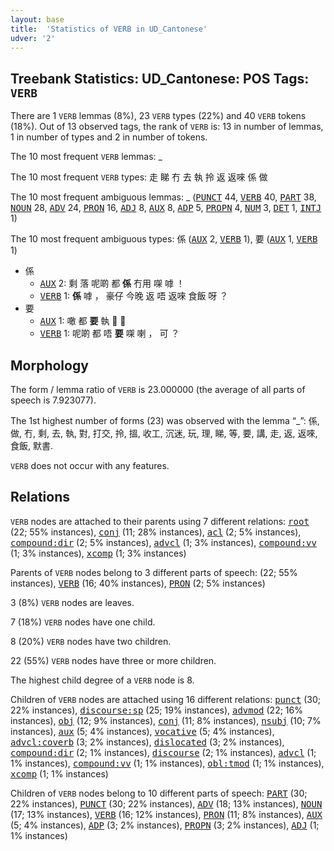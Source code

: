 ```yaml
---
layout: base
title:  'Statistics of VERB in UD_Cantonese'
udver: '2'
---
```


## Treebank Statistics: UD_Cantonese: POS Tags: `VERB`

There are 1 `VERB` lemmas (8%), 23 `VERB` types (22%) and 40 `VERB` tokens (18%).
Out of 13 observed tags, the rank of `VERB` is: 13 in number of lemmas, 1 in number of types and 2 in number of tokens.

The 10 most frequent `VERB` lemmas: _

The 10 most frequent `VERB` types:  走 睇 冇 去 執 拎 返 返唻 係 做

The 10 most frequent ambiguous lemmas: _ (<tt><a href="yue-pos-PUNCT.html">PUNCT</a></tt> 44, <tt><a href="yue-pos-VERB.html">VERB</a></tt> 40, <tt><a href="yue-pos-PART.html">PART</a></tt> 38, <tt><a href="yue-pos-NOUN.html">NOUN</a></tt> 28, <tt><a href="yue-pos-ADV.html">ADV</a></tt> 24, <tt><a href="yue-pos-PRON.html">PRON</a></tt> 16, <tt><a href="yue-pos-ADJ.html">ADJ</a></tt> 8, <tt><a href="yue-pos-AUX.html">AUX</a></tt> 8, <tt><a href="yue-pos-ADP.html">ADP</a></tt> 5, <tt><a href="yue-pos-PROPN.html">PROPN</a></tt> 4, <tt><a href="yue-pos-NUM.html">NUM</a></tt> 3, <tt><a href="yue-pos-DET.html">DET</a></tt> 1, <tt><a href="yue-pos-INTJ.html">INTJ</a></tt> 1)

The 10 most frequent ambiguous types:  係 (<tt><a href="yue-pos-AUX.html">AUX</a></tt> 2, <tt><a href="yue-pos-VERB.html">VERB</a></tt> 1), 要 (<tt><a href="yue-pos-AUX.html">AUX</a></tt> 1, <tt><a href="yue-pos-VERB.html">VERB</a></tt> 1)


* 係
  * <tt><a href="yue-pos-AUX.html">AUX</a></tt> 2: 剩 落 呢啲 都 <b>係</b> 冇用 㗎 嘑 ！
  * <tt><a href="yue-pos-VERB.html">VERB</a></tt> 1: <b>係</b> 嘑 ， 豪仔 今晚 返 唔 返唻 食飯 呀 ？
* 要
  * <tt><a href="yue-pos-AUX.html">AUX</a></tt> 1: 噉 都 <b>要</b> 執  ！
  * <tt><a href="yue-pos-VERB.html">VERB</a></tt> 1: 呢啲 都 唔 <b>要</b> 㗎 喇 ， 可 ？

## Morphology

The form / lemma ratio of `VERB` is 23.000000 (the average of all parts of speech is 7.923077).

The 1st highest number of forms (23) was observed with the lemma “_”: 係, 做, 冇, 剩, 去, 執, 對, 打交, 拎, 搵, 收工, 沉迷, 玩, 理, 睇, 等, 要, 講, 走, 返, 返唻, 食飯, 默書.

`VERB` does not occur with any features.


## Relations

`VERB` nodes are attached to their parents using 7 different relations: <tt><a href="yue-dep-root.html">root</a></tt> (22; 55% instances), <tt><a href="yue-dep-conj.html">conj</a></tt> (11; 28% instances), <tt><a href="yue-dep-acl.html">acl</a></tt> (2; 5% instances), <tt><a href="yue-dep-compound-dir.html">compound:dir</a></tt> (2; 5% instances), <tt><a href="yue-dep-advcl.html">advcl</a></tt> (1; 3% instances), <tt><a href="yue-dep-compound-vv.html">compound:vv</a></tt> (1; 3% instances), <tt><a href="yue-dep-xcomp.html">xcomp</a></tt> (1; 3% instances)

Parents of `VERB` nodes belong to 3 different parts of speech:  (22; 55% instances), <tt><a href="yue-pos-VERB.html">VERB</a></tt> (16; 40% instances), <tt><a href="yue-pos-PRON.html">PRON</a></tt> (2; 5% instances)

3 (8%) `VERB` nodes are leaves.

7 (18%) `VERB` nodes have one child.

8 (20%) `VERB` nodes have two children.

22 (55%) `VERB` nodes have three or more children.

The highest child degree of a `VERB` node is 8.

Children of `VERB` nodes are attached using 16 different relations: <tt><a href="yue-dep-punct.html">punct</a></tt> (30; 22% instances), <tt><a href="yue-dep-discourse-sp.html">discourse:sp</a></tt> (25; 19% instances), <tt><a href="yue-dep-advmod.html">advmod</a></tt> (22; 16% instances), <tt><a href="yue-dep-obj.html">obj</a></tt> (12; 9% instances), <tt><a href="yue-dep-conj.html">conj</a></tt> (11; 8% instances), <tt><a href="yue-dep-nsubj.html">nsubj</a></tt> (10; 7% instances), <tt><a href="yue-dep-aux.html">aux</a></tt> (5; 4% instances), <tt><a href="yue-dep-vocative.html">vocative</a></tt> (5; 4% instances), <tt><a href="yue-dep-advcl-coverb.html">advcl:coverb</a></tt> (3; 2% instances), <tt><a href="yue-dep-dislocated.html">dislocated</a></tt> (3; 2% instances), <tt><a href="yue-dep-compound-dir.html">compound:dir</a></tt> (2; 1% instances), <tt><a href="yue-dep-discourse.html">discourse</a></tt> (2; 1% instances), <tt><a href="yue-dep-advcl.html">advcl</a></tt> (1; 1% instances), <tt><a href="yue-dep-compound-vv.html">compound:vv</a></tt> (1; 1% instances), <tt><a href="yue-dep-obl-tmod.html">obl:tmod</a></tt> (1; 1% instances), <tt><a href="yue-dep-xcomp.html">xcomp</a></tt> (1; 1% instances)

Children of `VERB` nodes belong to 10 different parts of speech: <tt><a href="yue-pos-PART.html">PART</a></tt> (30; 22% instances), <tt><a href="yue-pos-PUNCT.html">PUNCT</a></tt> (30; 22% instances), <tt><a href="yue-pos-ADV.html">ADV</a></tt> (18; 13% instances), <tt><a href="yue-pos-NOUN.html">NOUN</a></tt> (17; 13% instances), <tt><a href="yue-pos-VERB.html">VERB</a></tt> (16; 12% instances), <tt><a href="yue-pos-PRON.html">PRON</a></tt> (11; 8% instances), <tt><a href="yue-pos-AUX.html">AUX</a></tt> (5; 4% instances), <tt><a href="yue-pos-ADP.html">ADP</a></tt> (3; 2% instances), <tt><a href="yue-pos-PROPN.html">PROPN</a></tt> (3; 2% instances), <tt><a href="yue-pos-ADJ.html">ADJ</a></tt> (1; 1% instances)

